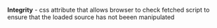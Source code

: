 **Integrity** - css attribute that allows browser to check fetched script to ensure that the loaded source has not beeen manipulated
